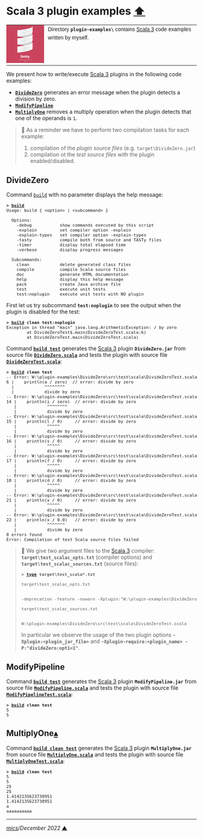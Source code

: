 # <span id="top">Scala 3 plugin examples</span> <span style="size:30%;"><a href="../README.md">⬆</a></span>

<table style="font-family:Helvetica,Arial;font-size:14px;line-height:1.6;">
  <tr>
  <td style="border:0;padding:0 10px 0 0;min-width:100px;">
    <a href="https://dotty.epfl.ch/" rel="external"><img style="border:0;width:100px;" src="../docs/images/dotty.png" width="100" alt="Dotty project"/></a>
  </td>
  <td style="border:0;padding:0;vertical-align:text-top;">
    Directory <strong><code>plugin-examples\</code></strong> contains <a href="https://dotty.epfl.ch/" rel="external" title="Scala 3">Scala 3</a> code examples written by myself.
  </td>
  </tr>
</table>

We present how to write/execute [Scala 3][scala3] plugins in the following code examples:

- [**`DivideZero`**](#dividezero) generates an error message when the plugin detects a division by zero.
- [**`ModifyPipeline`**](#modifypipeline)
- [**`MultiplyOne`**](#multiplyone) removes a multiply operation when the plugin detects that one of the operands is `1`.

> **:mag_right:** As a reminder we have to perform two compilation tasks for each example:
> 1. compilation of the *plugin source files* (e.g. `target\DivideZero.jar`)
> 2. compilation ot the *test source files* with the plugin enabled/disabled.

## <span id="dividezero">DivideZero</span>

Command [`build`](DivideZero/build.bat) with no parameter displays the help message:

<pre style="font-size:80%;">
<b>&gt; <a href="DivideZero/build.bat">build</a></b>
Usage: build { &lt;option&gt; | &lt;subcommand&gt; }

  Options:
    -debug           show commands executed by this script
    -explain         set compiler option -explain
    -explain-types   set compiler option -explain-types
    -tasty           compile both from source and TASTy files
    -timer           display total elapsed time
    -verbose         display progress messages

  Subcommands:
    clean            delete generated class files
    compile          compile Scala source files
    doc              generate HTML documentation
    help             display this help message
    pack             create Java archive file
    test             execute unit tests
    test:noplugin    execute unit tests with NO plugin
</pre>

First let us try subcommand **`test:noplugin`** to see the output when the plugin is disabled for the test:

<pre style="font-size:80%;">
<b>&gt; <a href="DivideZero/build.bat">build</a> clean test:noplugin</b>
Exception in thread "main" java.lang.ArithmeticException: / by zero
        at DivideZeroTest$.main(DivideZeroTest.scala:6)
        at DivideZeroTest.main(DivideZeroTest.scala)
</pre>

Command [**`build test`**](DivideZero/build.bat) generates the [Scala 3][scala3] plugin **`DivideZero.jar`** from source file [**`DivideZero.scala`**](DivideZero/src/main/scala/DivideZero.scala) and tests the plugin with source file [**`DivideZeroTest.scala`**](DivideZero/src/test/scala/DivideZeroTest.scala):

<pre style="font-size:80%;">
<b>&gt; <a href="DivideZero/build.bat">build</a> clean test</b>
-- Error: W:\plugin-examples\DivideZero\src\test\scala\DivideZeroTest.scala:6:12
6 |    println(a / zero)  // error: divide by zero
  |            ^^^^^^^^
  |            divide by zero
-- Error: W:\plugin-examples\DivideZero\src\test\scala\DivideZeroTest.scala:14:12
14 |    println(i / zero)  // error: divide by zero
   |            ^^^^^^^^
   |            divide by zero
-- Error: W:\plugin-examples\DivideZero\src\test\scala\DivideZeroTest.scala:15:12
15 |    println(l / 0)     // error: divide by zero
   |            ^^^^^
   |            divide by zero
-- Error: W:\plugin-examples\DivideZero\src\test\scala\DivideZeroTest.scala:16:12
16 |    println(s / 0)     // error: divide by zero
   |            ^^^^^
   |            divide by zero
-- Error: W:\plugin-examples\DivideZero\src\test\scala\DivideZeroTest.scala:17:12
17 |    println(f / 0)     // error: divide by zero
   |            ^^^^^
   |            divide by zero
-- Error: W:\plugin-examples\DivideZero\src\test\scala\DivideZeroTest.scala:18:12
18 |    println(d / 0)     // error: divide by zero
   |            ^^^^^
   |            divide by zero
-- Error: W:\plugin-examples\DivideZero\src\test\scala\DivideZeroTest.scala:21:12
21 |    println(x / 0)     // error: divide by zero
   |            ^^^^^
   |            divide by zero
-- Error: W:\plugin-examples\DivideZero\src\test\scala\DivideZeroTest.scala:22:12
22 |    println(x / 0.0)   // error: divide by zero
   |            ^^^^^^^
   |            divide by zero
8 errors found
Error: Compilation of test Scala source files failed
</pre>

> **:mag_right:** We give two argument files to the [Scala 3][scala3] compiler: **`target\test_scalac_opts.txt`** (compiler options) and **`target\test_scalac_sources.txt`** (source files):
> &nbsp;
> <pre style="font-size:80%;">
> <b>&gt; <a href="https://docs.microsoft.com/en-us/windows-server/administration/windows-commands/type" rel="external">type</a> target\test_scala*.txt</b>
> &nbsp;
> target\test_scalac_opts.txt
> &nbsp;
> &nbsp;
>-deprecation -feature -nowarn -Xplugin:"W:\plugin-examples\DivideZero\target\divideZero.jar" -Xplugin-require:divideZero -P:"divideZero:opt1=1" -classpath "W:\plugin-examples\DivideZero\target\classes;W:\plugin-examples\DivideZero\target\test-classes" -d "W:\plugin-examples\DivideZero\target\test-classes"
> &nbsp;
> target\test_scalac_sources.txt
> &nbsp;
> &nbsp;
> W:\plugin-examples\DivideZero\src\test\scala\DivideZeroTest.scala
> </pre>
> In particular we observe the usage of the two plugin options **`-Xplugin:<plugin_jar_file>`** and **`-Xplugin-require:<plugin_name> -P:"divideZero:opt1=1"`**.

## <span id="modifypipeline">ModifyPipeline</span>

Command [**`build test`**](ModifyPipeline/build.bat) generates the [Scala 3][scala3] plugin **`ModifyPipeline.jar`** from source file [**`ModifyPipeline.scala`**](ModifyPipeline/src/main/scala/ModifyPipeline.scala) and tests the plugin with source file [**`ModifyPipelineTest.scala`**](ModifyPipeline/src/test/scala/ModifyPipelineTest.scala):

<pre style="font-size:80%;">
<b>&gt; <a href="ModifyPipeline/build.bat">build</a> clean test</b>
5
5
</pre>


## <span id="multiplyone">MultiplyOne</span>[**&#x25B4;**](#top)

Command [**`build clean test`**](MultiplyOne/build.bat) generates the [Scala 3][scala3] plugin **`MultiplyOne.jar`** from source file [**`MultiplyOne.scala`**](MultiplyOne/src/main/scala/MultiplyOne.scala) and tests the plugin with source file [**`MultiplyOneTest.scala`**](MultiplyOne/src/test/scala/MultiplyOneTest.scala):

<pre style="font-size:80%;">
<b>&gt; <a href="MultiplyOne/build.bat">build</a> clean test</b>
5
5
25
25
1.4142135623730951
1.4142135623730951
a
aaaaaaaaaa
</pre>


***

*[mics](https://lampwww.epfl.ch/~michelou/)/December 2022* [**&#9650;**](#top)
<span id="bottom">&nbsp;</span>

<!-- link refs -->

[scala3]: https://dotty.epfl.ch/
